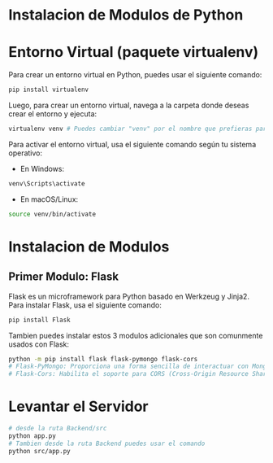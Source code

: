 # Instalacion de Modulos de Python
# Entorno Virtual (paquete virtualenv)
Para crear un entorno virtual en Python, puedes usar el siguiente comando:

```bash
pip install virtualenv
```

Luego, para crear un entorno virtual, navega a la carpeta donde deseas crear el entorno y ejecuta:

```bash
virtualenv venv # Puedes cambiar "venv" por el nombre que prefieras para tu entorno virtual
```
Para activar el entorno virtual, usa el siguiente comando según tu sistema operativo:
- En Windows:
```bash
venv\Scripts\activate
```
- En macOS/Linux:
```bash
source venv/bin/activate
```

# Instalacion de Modulos
## Primer Modulo: Flask
Flask es un microframework para Python basado en Werkzeug y Jinja2. Para instalar Flask, usa el siguiente comando:

```bash
pip install Flask
```
Tambien puedes instalar estos 3 modulos adicionales que son comunmente usados con Flask:
```bash
python -m pip install flask flask-pymongo flask-cors
# Flask-PyMongo: Proporciona una forma sencilla de interactuar con MongoDB desde Flask.
# Flask-Cors: Habilita el soporte para CORS (Cross-Origin Resource Sharing) en aplicaciones Flask.
```

# Levantar el Servidor

```bash
# desde la ruta Backend/src
python app.py
# Tambien desde la ruta Backend puedes usar el comando
python src/app.py
```
